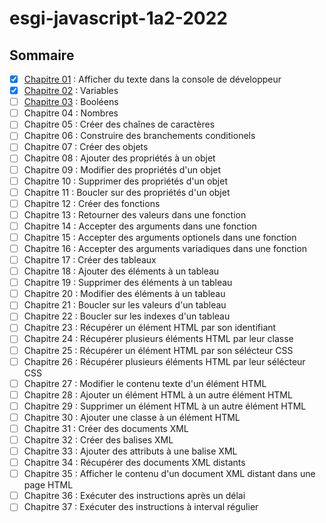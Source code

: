 # esgi-javascript-1a2-2022

## Sommaire

- [X] [Chapitre 01](./chapitre-01) : Afficher du texte dans la console de développeur
- [X] [Chapitre 02](./chapitre-02) : Variables
- [ ] [Chapitre 03](./chapitre-03) : Booléens
- [ ] Chapitre 04 : Nombres
- [ ] Chapitre 05 : Créer des chaînes de caractères
- [ ] Chapitre 06 : Construire des branchements conditionels
- [ ] Chapitre 07 : Créer des objets
- [ ] Chapitre 08 : Ajouter des propriétés à un objet
- [ ] Chapitre 09 : Modifier des propriétés d'un objet
- [ ] Chapitre 10 : Supprimer des propriétés d'un objet
- [ ] Chapitre 11 : Boucler sur des propriétés d'un objet
- [ ] Chapitre 12 : Créer des fonctions
- [ ] Chapitre 13 : Retourner des valeurs dans une fonction
- [ ] Chapitre 14 : Accepter des arguments dans une fonction
- [ ] Chapitre 15 : Accepter des arguments optionels dans une fonction
- [ ] Chapitre 16 : Accepter des arguments variadiques dans une fonction
- [ ] Chapitre 17 : Créer des tableaux
- [ ] Chapitre 18 : Ajouter des éléments à un tableau
- [ ] Chapitre 19 : Supprimer des éléments à un tableau
- [ ] Chapitre 20 : Modifier des éléments à un tableau
- [ ] Chapitre 21 : Boucler sur les valeurs d'un tableau
- [ ] Chapitre 22 : Boucler sur les indexes d'un tableau
- [ ] Chapitre 23 : Récupérer un élément HTML par son identifiant
- [ ] Chapitre 24 : Récupérer plusieurs éléments HTML par leur classe
- [ ] Chapitre 25 : Récupérer un élément HTML par son sélécteur CSS
- [ ] Chapitre 26 : Récupérer plusieurs éléments HTML par leur sélécteur CSS
- [ ] Chapitre 27 : Modifier le contenu texte d'un élément HTML
- [ ] Chapitre 28 : Ajouter un élément HTML à un autre élément HTML
- [ ] Chapitre 29 : Supprimer un élément HTML à un autre élément HTML
- [ ] Chapitre 30 : Ajouter une classe à un élément HTML
- [ ] Chapitre 31 : Créer des documents XML
- [ ] Chapitre 32 : Créer des balises XML
- [ ] Chapitre 33 : Ajouter des attributs à une balise XML
- [ ] Chapitre 34 : Récupérer des documents XML distants
- [ ] Chapitre 35 : Afficher le contenu d'un document XML distant dans une page HTML
- [ ] Chapitre 36 : Exécuter des instructions après un délai
- [ ] Chapitre 37 : Exécuter des instructions à interval régulier
